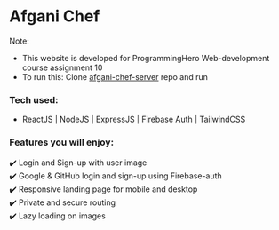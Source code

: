 # Afgani Chef
Note: 
- This website is developed for ProgrammingHero Web-development course assignment 10
- To run this: Clone [afgani-chef-server](https://github.com/sajidalhafiz/afgani-chef-server) repo and run

### Tech used:
- ReactJS | NodeJS | ExpressJS | Firebase Auth | TailwindCSS 

### Features you will enjoy:
✔️ Login and Sign-up with user image </br>
✔️ Google & GitHub login and sign-up using Firebase-auth</br>
✔️ Responsive landing page for mobile and desktop</br>
✔️ Private and secure routing</br>
✔️ Lazy loading on images
   
